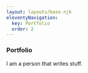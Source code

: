 ```yaml
---
layout: layouts/base.njk
eleventyNavigation:
  key: Portfolio
  order: 2
---
```

### Portfolio

I am a person that writes stuff.
